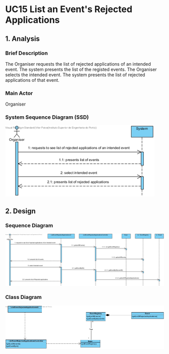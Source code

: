 # **UC15 List an Event's Rejected Applications**

## **1. Analysis**

### Brief Description

The Organiser requests the list of rejected applications of an intended event. The system presents the list of the registed events. The Organiser selects the intended event. The system presents the list of rejected applications of that event.

### Main Actor

Organiser

### System Sequence Diagram (SSD)

![UC15-SSD.jpg](UC15-SSD.jpg)

## **2. Design**

### Sequence Diagram

![UC15-Design-Sequence.jpg](UC15-Design-Sequence.jpg)

### Class Diagram

![UC15-Design-Class.jpg](UC15-Design-Class.jpg)
